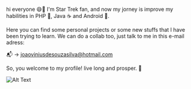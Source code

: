 hi everyone 😄🖖 I'm Star Trek fan, and now my jorney is improve my habilities in PHP 🐘, Java ☕️ and Android 🤖. 

Here you can find some personal projects or some new stuffs that I have been trying to learn. We can do a collab too, just talk to me in this e-mail adress:

📬 -> joaoviniusdesouzasilva@hotmail.com

So, you welcome to my profile! live long and prosper. 🖖

![Alt Text](https://giphy.com/gifs/rip-leonard-nimoy-gif-IL4iTvQH0MjS)

<!---
jvinisan/jvinisan is a ✨ special ✨ repository because its `README.md` (this file) appears on your GitHub profile.
You can click the Preview link to take a look at your changes.
--->
